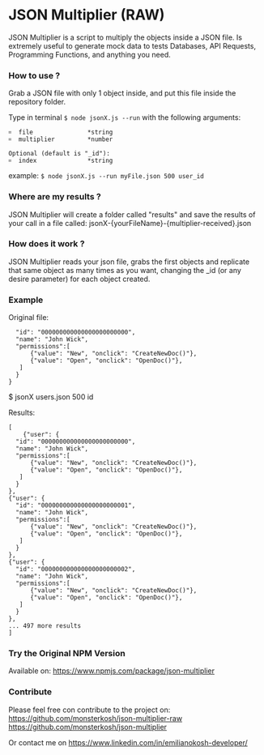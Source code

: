 # JSON Multiplier (RAW)
JSON Multiplier is a script to multiply the objects inside a JSON file.
Is extremely useful to generate mock data to tests Databases, API Requests, Programming Functions, and anything you need.


### How to use ?
Grab a JSON file with only 1 object inside, and put this file inside the repository folder.

Type in terminal `` $ node jsonX.js --run `` with the following arguments:

    ።  file               *string
    ።  multiplier         *number
  
    Optional (default is "_id"):
    ።  index              *string

  example: ``` $ node jsonX.js --run myFile.json 500 user_id ```



### Where are my results ? 
JSON Multiplier will create a folder called "results" and save the results of your call in a file called:
jsonX-{yourFileName}-{multiplier-received}.json



### How does it work ?
JSON Multiplier reads your json file, grabs the first objects and replicate that same object as many times as you want, changing the _id (or any desire parameter) for each object created.



### Example
Original file:

``` {"user": {
  "id": "000000000000000000000000",
  "name": "John Wick",
  "permissions":[
      {"value": "New", "onclick": "CreateNewDoc()"},
      {"value": "Open", "onclick": "OpenDoc()"},
   ]
  }
}
```

$ jsonX users.json 500 id

Results:
```
[
    {"user": {
  "id": "000000000000000000000000",
  "name": "John Wick",
  "permissions":[
      {"value": "New", "onclick": "CreateNewDoc()"},
      {"value": "Open", "onclick": "OpenDoc()"},
   ]
  }
},
{"user": {
  "id": "000000000000000000000001",
  "name": "John Wick",
  "permissions":[
      {"value": "New", "onclick": "CreateNewDoc()"},
      {"value": "Open", "onclick": "OpenDoc()"},
   ]
  }
},
{"user": {
  "id": "000000000000000000000002",
  "name": "John Wick",
  "permissions":[
      {"value": "New", "onclick": "CreateNewDoc()"},
      {"value": "Open", "onclick": "OpenDoc()"},
   ]
  }
},
... 497 more results
]
```


### Try the Original NPM Version
Available on: https://www.npmjs.com/package/json-multiplier



### Contribute
Please feel free con contribute to the project on:
https://github.com/monsterkosh/json-multiplier-raw
https://github.com/monsterkosh/json-multiplier

Or contact me on https://www.linkedin.com/in/emilianokosh-developer/



